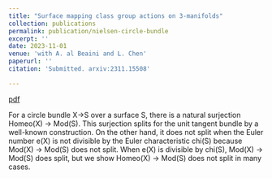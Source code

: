 ```yaml
---
title: "Surface mapping class group actions on 3-manifolds"
collection: publications
permalink: publication/nielsen-circle-bundle
excerpt: ''
date: 2023-11-01
venue: 'with A. al Beaini and L. Chen'
paperurl: ''
citation: 'Submitted. arxiv:2311.15508'

---
```


[pdf](http://bena-tshishiku.github.io/files/papers/nielsen-circle-bundle.pdf)

For a circle bundle X→S over a surface S, there is a natural surjection Homeo(X) → Mod(S). This surjection splits for the unit tangent bundle by a well-known construction. On the other hand, it does not split when the Euler number e(X) is not divisible by the Euler characteristic chi(S) because Mod(X) → Mod(S) does not split. When e(X) is divisible by chi(S), Mod(X) → Mod(S) does split, but we show Homeo(X) → Mod(S) does not split in many cases. 
